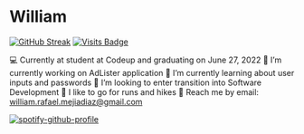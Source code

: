# William

[![GitHub Streak](https://github-readme-streak-stats.herokuapp.com/?user=williamxmejia)](https://git.io/streak-stats)
[![Visits Badge](https://badges.pufler.dev/visits/puf17640/git-badges)](https://badges.pufler.dev)

💻 Currently at student at Codeup and graduating on June 27, 2022
🔭 I’m currently working on AdLister application
🌱 I’m currently learning about user inputs and passwords
🤔 I’m looking to enter transition into Software Development
🏃 I like to go for runs and hikes
📧 Reach me by email: william.rafael.mejiadiaz@gmail.com

[![spotify-github-profile](https://spotify-github-profile.vercel.app/api/view?uid=willx1995&cover_image=true&theme=default)](https://github.com/kittinan/spotify-github-profile)


<!--START_SECTION:waka-->
<!--END_SECTION:waka-->

